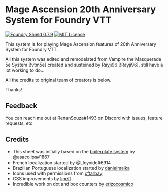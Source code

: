 # Mage Ascension 20th Anniversary System for Foundry VTT

[![Foundry Shield 0.7.9]][Foundry URL]
[![MIT License]][MIT URL]

This system is for playing Mage Ascension features of 20th Anniversary System for Foundry VTT.

All this system was edited and remodelated from Vampire the Masquerade 5e System [!vtm5e] created and susteined by Rayji96 [!Rayji96],
still have a lot working to do...

All the credits to original team of creators is below.

Thanks!

## Feedback

You can reach me out at RenanSouza#1493 on Discord with issues, feature requests, etc.

## Credits

* This sheet was initially based on the [boilerplate system] by @asacolips#1867
* French localization started by @Lloyxide#6914
* Brazilian Portuguese localization started by [danielmalka]
* Icons used with permissions from [cftarbay]
* CSS improvements by [lipefl]
* Incredible work on dot and box counters by [erizocosmico]

[Foundry Shield 0.7.9]: https://img.shields.io/badge/Foundry-0.7.9-informational
[Foundry URL]: https://foundryvtt.com

[MIT License]: https://img.shields.io/badge/License-MIT-green
[MIT URL]: https://github.com/Rayji96/foundry-V5/blob/main/LICENSE

[boilerplate system]: https://gitlab.com/asacolips-projects/foundry-mods/foundryvtt-system-tutorial
[danielmalka]: https://github.com/danielmalka
[cftarbay]: https://github.com/cftarbay
[lipefl]: https://github.com/lipefl
[erizocosmico]: https://github.com/erizocosmico

[vtm5e]: https://github.com/Rayji96/foundry-V5
[Rayji96]: https://github.com/Rayji
